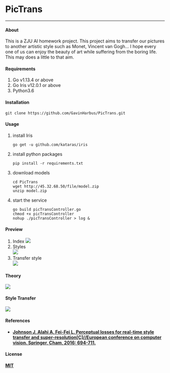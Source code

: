 # PicTrans
---

#### About

This is a ZJU AI homework project. This project aims to transfer our pictures to another artistic style such as Monet, Vincent van Gogh... I hope every one of us can enjoy the beauty of art while suffering from the boring life. This may does a little to that aim.

#### Requirements

1. Go v1.13.4 or above
2. Go Iris v12.0.1 or above
3. Python3.6

#### Installation

```shell
git clone https://github.com/GavinHarbus/PicTrans.git
``` 

#### Usage

1. install Iris

	```shell
	go get -u github.com/kataras/iris
	```

2. install python packages
	
	```shell
	pip install -r requirements.txt
	```

3. download models

	```shell
	cd PicTrans
	wget http://45.32.68.50/file/model.zip
	unzip model.zip
	```
	
4. start the service

	```shell
	go build picTransController.go
	chmod +x picTransController
	nohup ./picTransController > log &
	```

#### Preview

1. Index
	![](http://45.32.68.50/large/pictransindex.jpg)
2. Styles  
	![](http://45.32.68.50/large/pictransstyle.jpg)
3. Transfer style  
	![](http://45.32.68.50/large/pictranstransfer.jpg)

#### Theory

![](http://45.32.68.50/large/theory.jpg)  

#### Style Transfer

![](http://45.32.68.50/large/scream.gif)

#### References

* [**Johnson J, Alahi A, Fei-Fei L. Perceptual losses for real-time style transfer and super-resolution[C]//European conference on computer vision. Springer, Cham, 2016: 694-711.**](https://link.springer.com/chapter/10.1007/978-3-319-46475-6_43)

#### License

[**MIT**](https://github.com/GavinHarbus/PicTrans/LICENSE)

